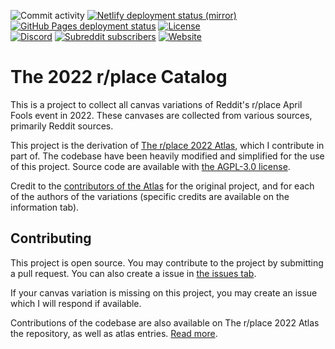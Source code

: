 ![Commit activity](https://img.shields.io/github/commit-activity/w/Hans5958/place-catalog-2022)
[![Netlify deployment status (mirror)](https://img.shields.io/netlify/908fc614-9bc8-4b2e-a923-46b50bc7df70?logo=netlify&logoColor=white)](https://app.netlify.com/sites/place-catalog-2022/deploys)
[![GitHub Pages deployment status](https://img.shields.io/github/actions/workflow/status/Hans5958/place-catalog-2022/deploy-test.yml?label=github&logo=github)](https://github.com/Hans5958/place-catalog-2022/actions/workflows/deploy-test.yml)
[![License](https://img.shields.io/github/license/Hans5958/place-catalog-2022)](https://github.com/Hans5958/place-catalog-2022/blob/master/LICENSE)  
[![Discord](https://img.shields.io/discord/960791635342524496?color=%235865F2&logo=discord&logoColor=white)](https://discord.gg/pJkm23b2nA)
[![Subreddit subscribers](https://img.shields.io/reddit/subreddit-subscribers/placeAtlas2?color=%23FF4500&label=r%2FplaceAtlas2&logo=reddit&logoColor=white)](https://www.reddit.com/r/placeAtlas2/)
[![Website](https://img.shields.io/static/v1?label=website&message=hans5958.github.io/place-catalog-2022&color=blue)](https://hans5958.github.io/place-catalog-2022/)

# The 2022 r/place Catalog

This is a project to collect all canvas variations of Reddit's r/place April Fools event in 2022. These canvases are collected from various sources, primarily Reddit sources.

This project is the derivation of [The r/place 2022 Atlas](https://2022.place-atlas.stefanocoding.me/), which I contribute in part of. The codebase have been heavily modified and simplified for the use of this project. Source code are available with [the AGPL-3.0 license](https://github.com/Hans5958/place-catalog-2022/blob/master/LICENSE).

Credit to the [contributors of the Atlas](https://github.com/placeAtlas/atlas/contributors) for the original project, and for each of the authors of the variations (specific credits are available on the information tab).

## Contributing

This project is open source. You may contribute to the project by submitting a pull request. You can also create a issue in [the issues tab](https://github.com/Hans5958/place-catalog-2022/issues).

If your canvas variation is missing on this project, you may create an issue which I will respond if available.

Contributions of the codebase are also available on The r/place 2022 Atlas the repository, as well as atlas entries. [Read more](https://github.com/placeAtlas/atlas/blob/master/CONTRIBUTING.md). 